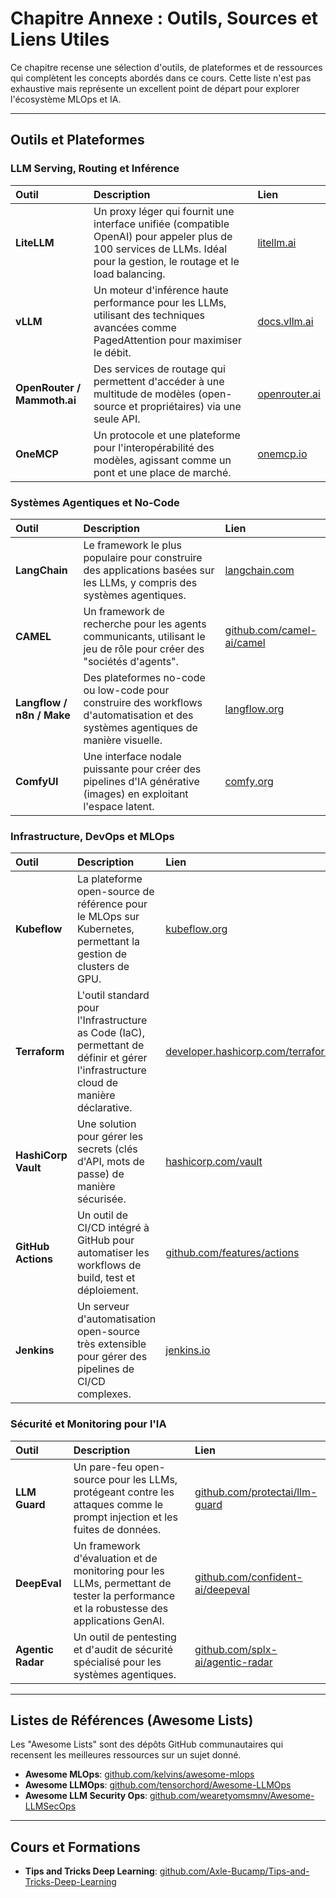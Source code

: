# Chapitre Annexe : Outils, Sources et Liens Utiles

Ce chapitre recense une sélection d'outils, de plateformes et de ressources qui complètent les concepts abordés dans ce cours. Cette liste n'est pas exhaustive mais représente un excellent point de départ pour explorer l'écosystème MLOps et IA.

---

## Outils et Plateformes

### LLM Serving, Routing et Inférence

| Outil | Description | Lien |
| :--- | :--- | :--- |
| **LiteLLM** | Un proxy léger qui fournit une interface unifiée (compatible OpenAI) pour appeler plus de 100 services de LLMs. Idéal pour la gestion, le routage et le load balancing. | [litellm.ai](https://www.litellm.ai/) |
| **vLLM** | Un moteur d'inférence haute performance pour les LLMs, utilisant des techniques avancées comme PagedAttention pour maximiser le débit. | [docs.vllm.ai](https://docs.vllm.ai/en/latest/) |
| **OpenRouter / Mammoth.ai** | Des services de routage qui permettent d'accéder à une multitude de modèles (open-source et propriétaires) via une seule API. | [openrouter.ai](https://openrouter.ai/) |
| **OneMCP** | Un protocole et une plateforme pour l'interopérabilité des modèles, agissant comme un pont et une place de marché. | [onemcp.io](https://onemcp.io/) |

### Systèmes Agentiques et No-Code

| Outil | Description | Lien |
| :--- | :--- | :--- |
| **LangChain** | Le framework le plus populaire pour construire des applications basées sur les LLMs, y compris des systèmes agentiques. | [langchain.com](https://www.langchain.com/) |
| **CAMEL** | Un framework de recherche pour les agents communicants, utilisant le jeu de rôle pour créer des "sociétés d'agents". | [github.com/camel-ai/camel](https://github.com/camel-ai/camel) |
| **Langflow / n8n / Make** | Des plateformes no-code ou low-code pour construire des workflows d'automatisation et des systèmes agentiques de manière visuelle. | [langflow.org](https://www.langflow.org/) |
| **ComfyUI** | Une interface nodale puissante pour créer des pipelines d'IA générative (images) en exploitant l'espace latent. | [comfy.org](https://www.comfy.org/) |

### Infrastructure, DevOps et MLOps

| Outil | Description | Lien |
| :--- | :--- | :--- |
| **Kubeflow** | La plateforme open-source de référence pour le MLOps sur Kubernetes, permettant la gestion de clusters de GPU. | [kubeflow.org](https://www.kubeflow.org/) |
| **Terraform** | L'outil standard pour l'Infrastructure as Code (IaC), permettant de définir et gérer l'infrastructure cloud de manière déclarative. | [developer.hashicorp.com/terraform](https://developer.hashicorp.com/terraform) |
| **HashiCorp Vault** | Une solution pour gérer les secrets (clés d'API, mots de passe) de manière sécurisée. | [hashicorp.com/vault](https://www.hashicorp.com/vault) |
| **GitHub Actions** | Un outil de CI/CD intégré à GitHub pour automatiser les workflows de build, test et déploiement. | [github.com/features/actions](https://github.com/features/actions) |
| **Jenkins** | Un serveur d'automatisation open-source très extensible pour gérer des pipelines de CI/CD complexes. | [jenkins.io](https://www.jenkins.io/) |

### Sécurité et Monitoring pour l'IA

| Outil | Description | Lien |
| :--- | :--- | :--- |
| **LLM Guard** | Un pare-feu open-source pour les LLMs, protégeant contre les attaques comme le prompt injection et les fuites de données. | [github.com/protectai/llm-guard](https://github.com/protectai/llm-guard) |
| **DeepEval** | Un framework d'évaluation et de monitoring pour les LLMs, permettant de tester la performance et la robustesse des applications GenAI. | [github.com/confident-ai/deepeval](https://github.com/confident-ai/deepeval) |
| **Agentic Radar** | Un outil de pentesting et d'audit de sécurité spécialisé pour les systèmes agentiques. | [github.com/splx-ai/agentic-radar](https://github.com/splx-ai/agentic-radar) |

---

## Listes de Références (Awesome Lists)

Les "Awesome Lists" sont des dépôts GitHub communautaires qui recensent les meilleures ressources sur un sujet donné.

-   **Awesome MLOps**: [github.com/kelvins/awesome-mlops](https://github.com/kelvins/awesome-mlops)
-   **Awesome LLMOps**: [github.com/tensorchord/Awesome-LLMOps](https://github.com/tensorchord/Awesome-LLMOps)
-   **Awesome LLM Security Ops**: [github.com/wearetyomsmnv/Awesome-LLMSecOps](https://github.com/wearetyomsmnv/Awesome-LLMSecOps)

---

## Cours et Formations

-   **Tips and Tricks Deep Learning**: [github.com/Axle-Bucamp/Tips-and-Tricks-Deep-Learning](https://github.com/Axle-Bucamp/Tips-and-Tricks-Deep-Learning)

